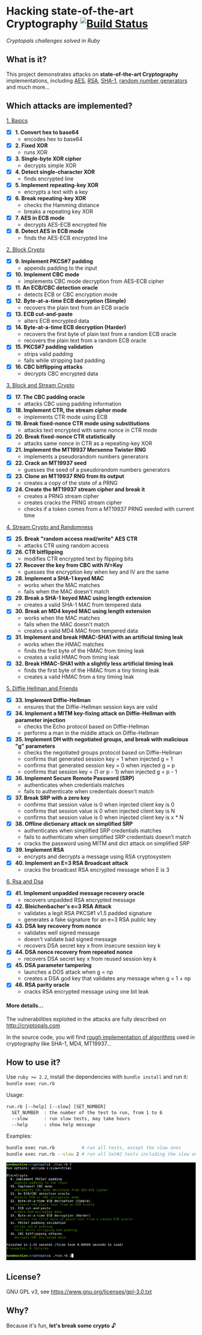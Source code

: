 # Hacking state-of-the-art Cryptography [![Build Status](https://travis-ci.org/yoeo/cryptopals.svg?branch=master)](https://travis-ci.org/yoeo/cryptopals)
*Cryptopals challenges solved in Ruby*

## What is it?

This project demonstrates attacks on **state-of-the-art
Cryptography** implementations, including
[AES](https://fr.wikipedia.org/wiki/Advanced_Encryption_Standard),
[RSA](https://en.wikipedia.org/wiki/RSA_%28cryptosystem%29),
[SHA-1](https://fr.wikipedia.org/wiki/SHA-1),
[random number generators](https://en.wikipedia.org/wiki/Mersenne_Twister)
and much more...

## Which attacks are implemented?

[1. Basics](lib/set_1_basics.rb)
  - [x] **1. Convert hex to base64**
    - encodes hex to base64
  - [x] **2. Fixed XOR**
    - runs XOR
  - [x] **3. Single-byte XOR cipher**
    - decrypts simple XOR
  - [x] **4. Detect single-character XOR**
    - finds encrypted line
  - [x] **5. Implement repeating-key XOR**
    - encrypts a text with a key
  - [x] **6. Break repeating-key XOR**
    - checks the Hamming distance
    - breaks a repeating key XOR
  - [x] **7. AES in ECB mode**
    - decrypts AES-ECB encrypted file
  - [x] **8. Detect AES in ECB mode**
    - finds the AES-ECB encrypted line

[2. Block Crypto](lib/set_2_block_crypto.rb)
  - [x] **9. Implement PKCS#7 padding**
    - appends padding to the input
  - [x] **10. Implement CBC mode**
    - implements CBC mode decryption from AES-ECB cipher
  - [x] **11. An ECB/CBC detection oracle**
    - detects ECB or CBC encryption mode
  - [x] **12. Byte-at-a-time ECB decryption (Simple)**
    - recovers the plain text from an ECB oracle
  - [x] **13. ECB cut-and-paste**
    - alters ECB encrypted data
  - [x] **14. Byte-at-a-time ECB decryption (Harder)**
    - recovers the first byte of plain text from a random ECB oracle
    - recovers the plain text from a random ECB oracle
  - [x] **15. PKCS#7 padding validation**
    - strips valid padding
    - fails while stripping bad padding
  - [x] **16. CBC bitflipping attacks**
    - decrypts CBC encrypted data

[3. Block and Stream Crypto](lib/set_3_block_and_stream_crypto.rb)
  - [x] **17. The CBC padding oracle**
    - attacks CBC using padding information
  - [x] **18. Implement CTR, the stream cipher mode**
    - implements CTR mode using ECB
  - [x] **19. Break fixed-nonce CTR mode using substitutions**
    - attacks text encrypted with same nonce in CTR mode
  - [x] **20. Break fixed-nonce CTR statistically**
    - attacks same nonce in CTR as a repeating-key XOR
  - [x] **21. Implement the MT19937 Mersenne Twister RNG**
    - implements a pseudorandom numbers generators
  - [x] **22. Crack an MT19937 seed**
    - guesses the seed of a pseudorandom numbers generators
  - [x] **23. Clone an MT19937 RNG from its output**
    - creates a copy of the state of a PRNG
  - [x] **24. Create the MT19937 stream cipher and break it**
    - creates a PRNG stream cipher
    - creates cracks the PRNG stream cipher
    - checks if a token comes from a MT19937 PRNG seeded with current time

[4. Stream Crypto and Randomness](lib/set_4_stream_crypto_and_randomness.rb)
  - [x] **25. Break "random access read/write" AES CTR**
    - attacks CTR using random access
  - [x] **26. CTR bitflipping**
    - modifies CTR encrypted text by flipping bits
  - [x] **27. Recover the key from CBC with IV=Key**
    - guesses the encryption key when key and IV are the same
  - [x] **28. Implement a SHA-1 keyed MAC**
    - works when the MAC matches
    - fails when the MAC doesn't match
  - [x] **29. Break a SHA-1 keyed MAC using length extension**
    - creates a valid SHA-1 MAC from tempered data
  - [x] **30. Break an MD4 keyed MAC using length extension**
    - works when the MAC matches
    - fails when the MAC doesn't match
    - creates a valid MD4 MAC from tempered data
  - [x] **31. Implement and break HMAC-SHA1 with an artificial timing leak**
    - works when the HMAC matches
    - finds the first byte of the HMAC from timing leak
    - creates a valid HMAC from timing leak
  - [x] **32. Break HMAC-SHA1 with a slightly less artificial timing leak**
    - finds the first byte of the HMAC from a tiny timing leak
    - creates a valid HMAC from a tiny timing leak

[5. Diffie Hellman and Friends](lib/set_5_diffie_hellman_and_friends.rb)
  - [x] **33. Implement Diffie-Hellman**
    - ensures that the Diffie-Hellman session keys are valid
  - [x] **34. Implement a MITM key-fixing attack on Diffie-Hellman with parameter injection**
    - checks the Echo protocol based on Diffie-Hellman
    - performs a man in the middle attack on Diffie-Hellman
  - [x] **35. Implement DH with negotiated groups, and break with malicious "g" parameters**
    - checks the negotiated groups protocol based on Diffie-Hellman
    - confirms that generated session key = 1 when injected g = 1
    - confirms that generated session key = 0 when injected g = p
    - confirms that session key = (1 or p - 1) when injected g = p - 1
  - [x] **36. Implement Secure Remote Password (SRP)**
    - authenticates when credentials matches
    - fails to authenticate when credentials doesn't match
  - [x] **37. Break SRP with a zero key**
    - confirms that session value is 0 when injected client key is 0
    - confirms that session value is 0 when injected client key is N
    - confirms that session value is 0 when injected client key is x * N
  - [x] **38. Offline dictionary attack on simplified SRP**
    - authenticates when simplified SRP credentials matches
    - fails to authenticate when simplified SRP credentials doesn't match
    - cracks the password using MITM and dict attack on simplified SRP
  - [x] **39. Implement RSA**
    - encrypts and decrypts a message using RSA cryptosystem
  - [x] **40. Implement an E=3 RSA Broadcast attack**
    - cracks the broadcast RSA encrypted message when E is 3

[6. Rsa and Dsa](lib/set_6_rsa_and_dsa.rb)
  - [x] **41. Implement unpadded message recovery oracle**
    - recovers unpadded RSA encrypted message
  - [x] **42. Bleichenbacher's e=3 RSA Attack**
    - validates a legit RSA PKCS#1 v1.5 padded signature
    - generates a fake signature for an e=3 RSA public key
  - [x] **43. DSA key recovery from nonce**
    - validates well signed message
    - doesn't validate bad signed message
    - recovers DSA secret key x from insecure session key k
  - [x] **44. DSA nonce recovery from repeated nonce**
    - recovers DSA secret key x from reused session key k
  - [x] **45. DSA parameter tampering**
    - launches a DOS attack when g = np
    - creates a DSA god key that validates any message when g = 1 + np
  - [x] **46. RSA parity oracle**
    - cracks RSA encrypted message using one bit leak

#### More details...

The vulnerabilities exploited in the attacks
are fully described on http://cryptopals.com

In the source code, you will find
[rough implementation of algorithms](lib/impl)
used in cryptography like SHA-1, MD4, MT19937...

## How to use it?

Use ```ruby >= 2.2```,
install the dependencies with ```bundle install``` and run it:
```bundle exec run.rb```

Usage:

```
run.rb [--help] [--slow] [SET_NUMBER]
  SET_NUMBER  : the number of the test to run, from 1 to 6
  --slow      : run slow tests, may take hours
  --help      : show help message
```

Examples:
```bash
bundle exec run.rb          # run all tests, except the slow ones
bundle exec run.rb --slow 2 # run all Set#2 tests including the slow ones
```

![Alt text](data/screen.png)

## License?

GNU GPL v3, see https://www.gnu.org/licenses/gpl-3.0.txt

## Why?

Because it's fun, **let's break some crypto** :unlock:
